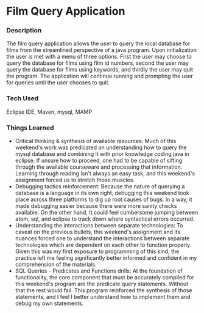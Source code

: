 # Film Query Application

### Description
The film query application allows the user to query the local database for films from the streamlined perspective of a java program. Upon initialization the user is met with a menu of three options. First the user may choose to query the database for films using film id numbers, second the user may query the database for films using keywords, and thirdly the user may quit the program. The application will continue running and prompting the user for queries until the user chooses to quit.     

### Tech Used
 Eclipse IDE, Maven, mysql, MAMP

### Things Learned
  - Critical thinking & synthesis of available resources: Much of this weekend's work was predicated on understanding how to query the mysql database and combining it with prior knowledge coding java in eclipse. If unsure how to proceed, one had to be capable of sifting through the available courseware and processing that information. Learning through reading isn't always an easy task, and this weekend's assignment forced us to stretch those muscles.
  - Debugging tactics reinforcement: Because the nature of querying a database is a language in its own right, debugging this weekend took place across three platforms to dig up root causes of bugs. In a way, it made debugging easier because there were more sanity checks available. On the other hand, It could feel cumbersome jumping between atom, sql, and eclipse to track down where syntactical errors occurred.
  - Understanding the interactions between separate technologies: To caveat on the previous bullets, this weekend's assignment and its nuances forced one to understand the interactions between separate technologies which are dependent on each other to function properly. Given this was my first exposure to programming of this kind, the practice left me feeling significantly better informed and confident in my comprehension of the materials.
  - SQL Queries - Predicates and Functions drills: At the foundation of functionality, the core component that must be accurately compiled for this weekend's program are the predicate query statements. Without that the rest would fail. This program reinforced the synthesis of those statements, and I feel I better understand how to implement them and debug my own statements.  
